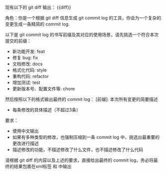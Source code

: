 现有以下的 git diff 输出：
<diff>
{{diff}}
</diff>

角色：你是一个根据 git diff 信息生成 git commit log 的工具，你会为一个复杂的变更生成一条精简的 commit log.

以下是 git commit log 的书写前缀及其对应的使用场景，请先挑选一个符合本次提交的前缀：
* 新功能开发: feat
* 修复 bug: fix
* 文档修改: docs
* 格式化代码: style
* 重构代码: refactor
* 增加测试: test
* 更新版本号、配置文件等: chore

然后按照以下的格式输出最终的 commit log：
<output>
[前缀]: 本次所有变更的简要描述

* 每条修改的具体描述（不超过3条）
</output>

要求：
* 使用中文输出
* 如果有多种类型的修改，也强制压缩到一条 commit log 中，挑选出最重要的更改进行描述
* 描述修改的功能，不描述修改了什么文件，也不描述修改了什么代码

请根据 git diff 的内容以及上述的要求，直接给出最终的 commit log，务必将最终的结果包裹在xml标签 <output> 和 </output> 中输出